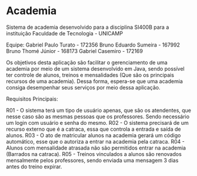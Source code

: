 # Academia
Sistema de academia desenvolvido para a disciplina SI400B para a instituição Faculdade de Tecnologia - UNICAMP

Equipe:
Gabriel Paulo Turato  - 172356
Bruno Eduardo Sumeira - 167992
Bruno Thomé Júnior - 168173
Gabriel Casemiro - 172169

  Os objetivos desta aplicação são facilitar o gerenciamento de uma academia por meio de um sistema desenvolvido em Java, sendo possível ter controle de alunos, treinos e mensalidades (Que são os principais recursos de uma academia). Dessa forma, espera-se que uma academia consiga desempenhar seus serviços por meio dessa aplicação.

Requisitos Principais:

  R01 - O sistema terá um tipo de usuário apenas, que são os atendentes, que nesse caso são as mesmas pessoas que os professores. Sendo necessário um login com usuário e senha do mesmo.
  R02 - O sistema precisará de um recurso externo que é a catraca, essa que controla a entrada e saída de alunos.
  R03 - O ato de matricular alunos na academia gerará um código automático, esse que o autoriza a entrar na academia pela catraca.
  R04 - Alunos com mensalidade atrasada não são permitidos entrar na academia (Barrados na catraca).
  R05 - Treinos vinculados a alunos são renovados mensalmente pelos professores, sendo enviada uma mensagem 3 dias antes do treino expirar.
